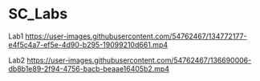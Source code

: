 # SC_Labs


Lab1
https://user-images.githubusercontent.com/54762467/134772177-e4f5c4a7-ef5e-4d90-b295-19099210d661.mp4


Lab2
https://user-images.githubusercontent.com/54762467/136690006-db8b1e89-2f94-4756-bacb-beaae16405b2.mp4

